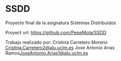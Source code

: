 # SSDD
Proyecto final de la asignatura Sistemas Distribuidos

Proyect url: <https://github.com/PepeMola/SSDD>

Trabajo realizado por:
Cristina Carretero Moreno <Cristina.Carretero2@alu.uclm.es>
Jose Antonio Arias Ramos<JoseAntonio.Arias1@alu.uclm.es>